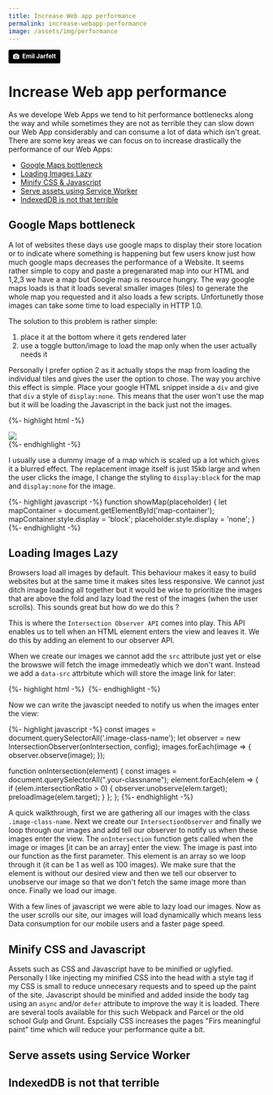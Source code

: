 ```yaml
---
title: Increase Web app performance
permalink: increase-webapp-performance
image: /assets/img/performance
---
```


<a style="background-color:black;color:white;text-decoration:none;padding:4px 6px;font-family:-apple-system, BlinkMacSystemFont, &quot;San Francisco&quot;, &quot;Helvetica Neue&quot;, Helvetica, Ubuntu, Roboto, Noto, &quot;Segoe UI&quot;, Arial, sans-serif;font-size:12px;font-weight:bold;line-height:1.2;display:inline-block;border-radius:3px;" href="https://unsplash.com/@emiljarfelt?utm_medium=referral&amp;utm_campaign=photographer-credit&amp;utm_content=creditBadge" target="_blank" rel="noopener noreferrer" title="Download free do whatever you want high-resolution photos from Emil Jarfelt"><span style="display:inline-block;padding:2px 3px;"><svg xmlns="http://www.w3.org/2000/svg" style="height:12px;width:auto;position:relative;vertical-align:middle;top:-1px;fill:white;" viewBox="0 0 32 32"><title>unsplash-logo</title><path d="M20.8 18.1c0 2.7-2.2 4.8-4.8 4.8s-4.8-2.1-4.8-4.8c0-2.7 2.2-4.8 4.8-4.8 2.7.1 4.8 2.2 4.8 4.8zm11.2-7.4v14.9c0 2.3-1.9 4.3-4.3 4.3h-23.4c-2.4 0-4.3-1.9-4.3-4.3v-15c0-2.3 1.9-4.3 4.3-4.3h3.7l.8-2.3c.4-1.1 1.7-2 2.9-2h8.6c1.2 0 2.5.9 2.9 2l.8 2.4h3.7c2.4 0 4.3 1.9 4.3 4.3zm-8.6 7.5c0-4.1-3.3-7.5-7.5-7.5-4.1 0-7.5 3.4-7.5 7.5s3.3 7.5 7.5 7.5c4.2-.1 7.5-3.4 7.5-7.5z"></path></svg></span><span style="display:inline-block;padding:2px 3px;">Emil Jarfelt</span></a>

# Increase Web app performance

As we develope Web Apps we tend to hit performance bottlenecks along the way and while sometimes they are not as terrible they can slow down our Web App considerably and can consume a lot of data which isn't great. There are some key areas we can focus on to increase drastically the performance of our Web Apps:

- [Google Maps bottleneck](#google-maps-bottleneck)
- [Loading Images Lazy](#loading-images-lazy)
- [Minify CSS & Javascript](#minify-css-and-javascript)
- [Serve assets using Service Worker](#serve-assets-using-service-worker)
- [IndexedDB is not that terrible](#indexeddb-is-not-that-terrible)


## Google Maps bottleneck

A lot of websites these days use google maps to display their store location or to indicate where something is happening but few users know just how much google maps decreases the performance of a Website. It seems rather simple to copy and paste a pregenarated map into our HTML and 1,2,3 we have a map but Google map is resource hungry. The way google maps loads is that it loads several smaller images (tiles) to generate the whole map you requested and it also loads a few scripts. Unfortunetly those images can take some time to load especially in HTTP 1.0.

The solution to this problem is rather simple:
1. place it at the bottom where it gets rendered later
2. use a toggle button/image to load the map only when the user actually needs it

Personally I prefer option 2 as it actually stops the map from loading the individual tiles and gives the user the option to chose. The way you archive this effect is simple. Place your google HTML snippet inside a `div` and give that `div` a style of `display:none`. This means that the user won't use the map but it will be loading the Javascript in the back just not the images.

{%- highlight html -%}
<div id="map-container" style="display:none">
  <!-- the map goes here -->
</div>

<div onclick="showMap(this)">
  <img src="palceholder-image.png">
</div>
{%- endhighlight -%}

I usually use a dummy image of a map which is scaled up a lot which gives it a blurred effect. The replacement image itself is just 15kb large and when the user clicks the image, I change the styling to `display:block` for the map and `display:none` for the image.

{%- highlight javascript -%}
function showMap(placeholder) {
  let mapContainer = document.getElementById('map-container');
  mapContainer.style.display = 'block';
  placeholder.style.display = 'none';
}
{%- endhighlight -%}

## Loading Images Lazy

Browsers load all images by default. This behaviour makes it easy to build websites but at the same time it makes sites less responsive. We cannot just ditch image loading all together but it would be wise to prioritize the images that are above the fold and lazy load the rest of the images (when the user scrolls). This sounds great but how do we do this ?

This is where the `Intersection Observer API` comes into play. This API enables us to tell when an HTML element enters the view and leaves it. We do this by adding an element to our observer API.

When we create our images we cannot add the `src` attribute just yet or else the browswe will fetch the image immedeatly which we don't want. Instead we add a `data-src` attrbitute which will store the image link for later:

{%- highlight html -%}
<img class='image-class-name' data-src='ourImage.png'>
{%- endhighlight -%}

Now we can write the javascipt needed to notify us when the images enter the view:

{%- highlight javascript -%}
const images = document.querySelectorAll('.image-class-name');
let observer = new IntersectionObserver(onIntersection, config);
images.forEach(image => {
  observer.observe(image);
});

function onIntersection(element) {
const images = document.querySelectorAll(".your-classname");
  element.forEach(elem => {
   if (elem.intersectionRatio > 0) {
    observer.unobserve(elem.target);
    preloadImage(elem.target);
   }
  };
};
{%- endhighlight -%}

A quick walkthrough, first we are gathering all our images with the class `.image-class-name`. Next we create our `IntersectionObserver` and finally we loop through our images and add tell our observer to notify us when these images enter the view. The `onIntersection` function gets called when the image or images [it can be an array] enter the view. The image is past into our function as the first parameter. This element is an array so we loop through it (it can be 1 as well as 100 images). We make sure that the element is without our desired view and then we tell our observer to unobserve our image so that we don't fetch the same image more than once. Finally we load our image.

With a few lines of javascript we were able to lazy load our images. Now as the user scrolls our site, our images will load dynamically which means less Data consumption for our mobile users and a faster page speed.


## Minify CSS and Javascript

Assets such as CSS and Javascript have to be minified or uglyfied. Personally I like injecting my minified CSS into the head with a style tag if my CSS is small to reduce unnecesary requests and to speed up the paint of the site. Javascript should be minified and added inside the body tag using an `async` and/or `defer` attribute to improve the way it is loaded. There are several tools available for this such Webpack and Parcel or the old school Gulp and Grunt. Espcially CSS increases the pages "Firs meaningful paint" time which will reduce your performance quite a bit.


## Serve assets using Service Worker

## IndexedDB is not that terrible
